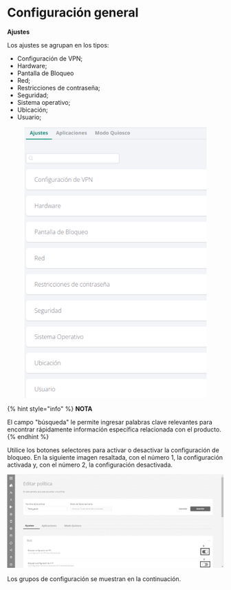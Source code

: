 # Configuración general

**Ajustes**

Los ajustes se agrupan en los tipos:

* Configuración de VPN;
* Hardware;
* Pantalla de Bloqueo
* Red;
* Restricciones de contraseña;
* Seguridad;
* Sistema operativo;
* Ubicación;
* Usuario;

<figure><img src="../../../.gitbook/assets/image (22).png" alt=""><figcaption></figcaption></figure>

{% hint style="info" %}
**NOTA**

El campo "búsqueda" le permite ingresar palabras clave relevantes para encontrar rápidamente información específica relacionada con el producto.
{% endhint %}

Utilice los botones selectores para activar o desactivar la configuración de bloqueo. En la siguiente imagen resaltada, con el número 1, la configuración activada y, con el número 2, la configuración desactivada.

![](<../../../.gitbook/assets/6 (17).png>)

Los grupos de configuración se muestran en la continuación.

